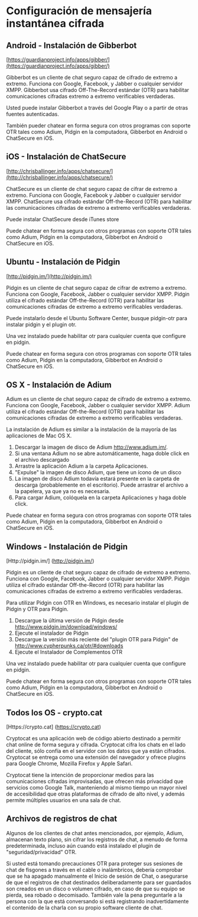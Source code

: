 Configuración de mensajería instantánea cifrada
===============================================

Android - Instalación de Gibberbot
----------------------------------

[https://guardianproject.info/apps/gibber/](https://guardianproject.info/apps/gibber/)

Gibberbot es un cliente de chat seguro capaz de cifrado de extremo a extremo. Funciona con Google, Facebook, y Jabber o cualquier servidor XMPP. Gibberbot usa cifrado Off-The-Record estándar (OTR) para habilitar comunicaciones cifradas extremo a extremo verificables verdaderas.

Usted puede instalar Gibberbot a través del Google Play o a partir de otras fuentes autenticadas.

También pueder chatear en forma segura con otros programas con soporte OTR tales como Adium, Pidgin en la computadora, Gibberbot en Android o ChatSecure en iOS.

iOS - Instalación de ChatSecure
-------------------------------

[http://chrisballinger.info/apps/chatsecure/](http://chrisballinger.info/apps/chatsecure/)

ChatSecure es un cliente de chat seguro capaz de cifrar de extremo a extremo. Funciona con Google, Facebook y Jabber o cualquier servidor XMPP. ChatSecure usa cifrado estándar Off-the-Record (OTR) para habilitar las comunicaciones cifradas de extremo a extremo verificables verdaderas.

Puede instalar ChatSecure desde iTunes store

Puede chatear en forma segura con otros programas con soporte OTR tales como Adium, Pidgin en la computadora, Gibberbot en Android o ChatSecure en iOS.

Ubuntu - Instalación de Pidgin
------------------------------

[http://pidgin.im/](http://pidgin.im/)

Pidgin es un cliente de chat seguro capaz de cifrar de extremo a extremo. Funciona con Google, Facebook, Jabber o cualquier servidor XMPP. Pidgin utiliza el cifrado estándar Off-the-Record (OTR) para habilitar las comunicaciones cifradas de extremo a extremo verificables verdaderas.

Puede instalarlo desde el Ubuntu Software Center, busque pidgin-otr para instalar pidgin y el plugin otr.

Una vez instalado puede habilitar otr para cualquier cuenta que configure en pidgin.

Puede chatear en forma segura con otros programas con soporte OTR tales como Adium, Pidgin en la computadora, Gibberbot en Android o ChatSecure en iOS.

OS X - Instalación de Adium
---------------------------

Adium es un cliente de chat seguro capaz de cifrado de extremo a extremo. Funciona con Google, Facebook, Jabber o cualquier servidor XMPP. Adium utiliza el cifrado estándar Off-the-Record (OTR) para habilitar las comunicaciones cifradas de extremo a extremo verificables verdaderas.

La instalación de Adium es similar a la instalación de la mayoría de las aplicaciones de Mac OS X.

 1. Descargar la imagen de disco de Adium http://www.adium.im/.
 2. Si una ventana Adium no se abre automáticamente, haga doble click en el archivo descargado
 3. Arrastre la aplicación Adium a la carpeta Aplicaciones.
 4. "Expulse" la imagen de disco Adium, que tiene un ícono de un disco
 5. La imagen de disco Adium todavía estará presente en la carpeta de descarga (probablemente en el escritorio). Puede arrastrar el archivo a la papelera, ya que ya no es necesaria.
 6. Para cargar Adium, colóquela en la carpeta Aplicaciones y haga doble click.

Puede chatear en forma segura con otros programas con soporte OTR tales como Adium, Pidgin en la computadora, Gibberbot en Android o ChatSecure en iOS.

Windows - Instalación de Pidgin
-------------------------------

[Http://pidgin.im/] (http://pidgin.im/)

Pidgin es un cliente de chat seguro capaz de cifrado de extremo a extremo. Funciona con Google, Facebook, Jabber o cualquier servidor XMPP. Pidgin utiliza el cifrado estándar Off-the-Record (OTR) para habilitar las comunicaciones cifradas de extremo a extremo verificables verdaderas.

Para utilizar Pidgin con OTR en Windows, es necesario instalar el plugin de Pidgin y OTR para Pidgin.

 1. Descargue la última versión de Pidgin desde http://www.pidgin.im/download/windows/
 2. Ejecute el instalador de Pidgin
 3. Descargue la versión más reciente del "plugin OTR para Pidgin" de http://www.cypherpunks.ca/otr/#downloads
 4. Ejecute el Instalador de Complementos OTR

Una vez instalado puede habilitar otr para cualquier cuenta que configure en pidgin.

Puede chatear en forma segura con otros programas con soporte OTR tales como Adium, Pidgin en la computadora, Gibberbot en Android o ChatSecure en iOS.

Todos los OS - crypto.cat
-------------------------

[Https://crypto.cat] (https://crypto.cat)

Cryptocat es una aplicación web de código abierto destinado a permitir chat online de forma segura y cifrada. Cryptocat cifra los chats en el lado del cliente, sólo confía en el servidor con los datos que ya están cifrados. Cryptocat se entrega como una extensión del navegador y ofrece plugins para Google Chrome, Mozilla Firefox y Apple Safari.

Cryptocat tiene la intención de proporcionar medios para las comunicaciones cifradas improvisadas, que ofrecen más privacidad que servicios como Google Talk, manteniendo al mismo tiempo un mayor nivel de accesibilidad que otras plataformas de cifrado de alto nivel, y además permite múltiples usuarios en una sala de chat.

Archivos de registros de chat
-----------------------------

Algunos de los clientes de chat antes mencionados, por ejemplo, Adium, almacenan texto plano, sin cifrar los registros de chat, a menudo de forma predeterminada, incluso aún cuando está instalado el plugin de "seguridad/privacidad" OTR.

Si usted está tomando precauciones OTR para proteger sus sesiones de chat de fisgones a través en el cable o inalámbricos, debería comprobar que se ha apagado manualmente el Inicio de sesión de Chat, o asegurarse de que el registros de chat destinados deliberadamente para ser guardados son creados en un disco o volumen cifrado, en caso de que su equipo se pierda, sea robado o decomisado. También vale la pena preguntarle a la persona con la que está conversando si está registrando inadvertidamente el contenido de la charla con su propio software cliente de chat.

